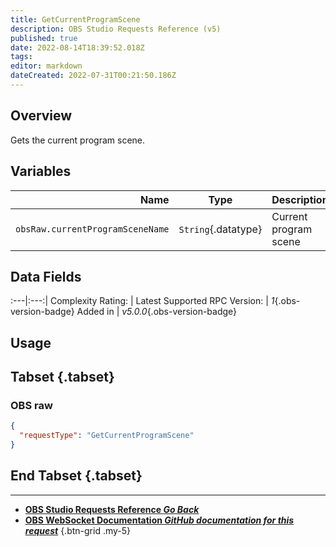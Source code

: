 ```yaml
---
title: GetCurrentProgramScene
description: OBS Studio Requests Reference (v5)
published: true
date: 2022-08-14T18:39:52.018Z
tags: 
editor: markdown
dateCreated: 2022-07-31T00:21:50.186Z
---
```


## Overview
Gets the current program scene.

## Variables
Name | Type | Description | 
----:|:---------:|:------------|
`obsRaw.currentProgramSceneName` | `String`{.datatype} | Current program scene

## Data Fields
:---|:---:|
Complexity Rating: | <span class="stars stars--1"></span>
Latest Supported RPC Version: | *1*{.obs-version-badge}
Added in | *v5.0.0*{.obs-version-badge}

## Usage
## Tabset {.tabset}
### OBS raw
```json
{
  "requestType": "GetCurrentProgramScene"
}
```
## End Tabset {.tabset}

---

- [<i class="mdi mdi-chevron-left"></i>**OBS Studio Requests Reference *Go Back***](/en/Broadcasters/OBS/Requests)
- [<i class="mdi mdi-github"></i> **OBS WebSocket Documentation *GitHub documentation for this request***](https://github.com/obsproject/obs-websocket/blob/master/docs/generated/protocol.md#getcurrentprogramscene)
{.btn-grid .my-5}